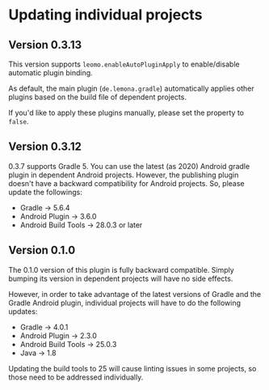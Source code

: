 # Updating individual projects
## Version 0.3.13
This version supports `leomo.enableAutoPluginApply` to enable/disable automatic plugin binding.

As default, the main plugin (`de.lemona.gradle`) automatically applies other plugins based on the build file of dependent projects.

If you'd like to apply these plugins manually, please set the property to `false`.

## Version 0.3.12
0.3.7 supports Gradle 5.
You can use the latest (as 2020) Android gradle plugin in dependent Android projects.
However, the publishing plugin doesn't have a backward compatibility for Android projects.
So, please update the followings:

* Gradle -> 5.6.4
* Android Plugin -> 3.6.0
* Android Build Tools -> 28.0.3 or later

## Version 0.1.0

The 0.1.0 version of this plugin is fully backward compatible. Simply bumping its version in dependent projects will have no side effects.

However, in order to take advantage of the latest versions of Gradle and the Gradle Android plugin, individual projects will have to do the following updates:

* Gradle -> 4.0.1
* Android Plugin -> 2.3.0
* Android Build Tools -> 25.0.3
* Java -> 1.8

Updating the build tools to 25 will cause linting issues in some projects, so those need to be addressed individually.

